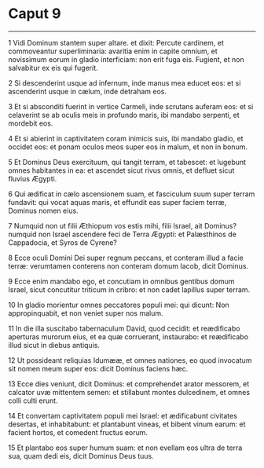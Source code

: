 # Caput 9

***

1 Vidi Dominum stantem super altare. et dixit: Percute cardinem, et commoveantur superliminaria: avaritia enim in capite omnium, et novissimum eorum in gladio interficiam: non erit fuga eis. Fugient, et non salvabitur ex eis qui fugerit.

2 Si descenderint usque ad infernum, inde manus mea educet eos: et si ascenderint usque in cælum, inde detraham eos.

3 Et si absconditi fuerint in vertice Carmeli, inde scrutans auferam eos: et si celaverint se ab oculis meis in profundo maris, ibi mandabo serpenti, et mordebit eos.

4 Et si abierint in captivitatem coram inimicis suis, ibi mandabo gladio, et occidet eos: et ponam oculos meos super eos in malum, et non in bonum.

5 Et Dominus Deus exercituum, qui tangit terram, et tabescet: et lugebunt omnes habitantes in ea: et ascendet sicut rivus omnis, et defluet sicut fluvius Ægypti.

6 Qui ædificat in cælo ascensionem suam, et fasciculum suum super terram fundavit: qui vocat aquas maris, et effundit eas super faciem terræ, Dominus nomen eius.

7 Numquid non ut filii Æthiopum vos estis mihi, filii Israel, ait Dominus? numquid non Israel ascendere feci de Terra Ægypti: et Palæsthinos de Cappadocia, et Syros de Cyrene?

8 Ecce oculi Domini Dei super regnum peccans, et conteram illud a facie terræ: verumtamen conterens non conteram domum Iacob, dicit Dominus.

9 Ecce enim mandabo ego, et concutiam in omnibus gentibus domum Israel, sicut concutitur triticum in cribro: et non cadet lapillus super terram.

10 In gladio morientur omnes peccatores populi mei: qui dicunt: Non appropinquabit, et non veniet super nos malum.

11 In die illa suscitabo tabernaculum David, quod cecidit: et reædificabo aperturas murorum eius, et ea quæ corruerant, instaurabo: et reædificabo illud sicut in diebus antiquis.

12 Ut possideant reliquias Idumææ, et omnes nationes, eo quod invocatum sit nomen meum super eos: dicit Dominus faciens hæc.

13 Ecce dies veniunt, dicit Dominus: et comprehendet arator messorem, et calcator uvæ mittentem semen: et stillabunt montes dulcedinem, et omnes colli culti erunt.

14 Et convertam captivitatem populi mei Israel: et ædificabunt civitates desertas, et inhabitabunt: et plantabunt vineas, et bibent vinum earum: et facient hortos, et comedent fructus eorum.

15 Et plantabo eos super humum suam: et non evellam eos ultra de terra sua, quam dedi eis, dicit Dominus Deus tuus.

